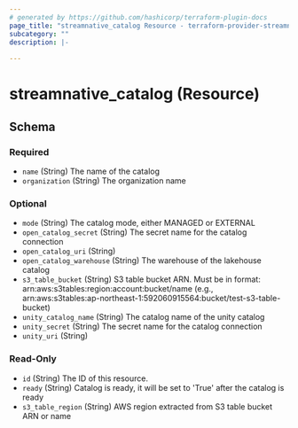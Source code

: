 ```yaml
---
# generated by https://github.com/hashicorp/terraform-plugin-docs
page_title: "streamnative_catalog Resource - terraform-provider-streamnative"
subcategory: ""
description: |-
  
---
```


# streamnative_catalog (Resource)





<!-- schema generated by tfplugindocs -->
## Schema

### Required

- `name` (String) The name of the catalog
- `organization` (String) The organization name

### Optional

- `mode` (String) The catalog mode, either MANAGED or EXTERNAL
- `open_catalog_secret` (String) The secret name for the catalog connection
- `open_catalog_uri` (String)
- `open_catalog_warehouse` (String) The warehouse of the lakehouse catalog
- `s3_table_bucket` (String) S3 table bucket ARN. Must be in format: arn:aws:s3tables:region:account:bucket/name (e.g., arn:aws:s3tables:ap-northeast-1:592060915564:bucket/test-s3-table-bucket)
- `unity_catalog_name` (String) The catalog name of the unity catalog
- `unity_secret` (String) The secret name for the catalog connection
- `unity_uri` (String)

### Read-Only

- `id` (String) The ID of this resource.
- `ready` (String) Catalog is ready, it will be set to 'True' after the catalog is ready
- `s3_table_region` (String) AWS region extracted from S3 table bucket ARN or name
